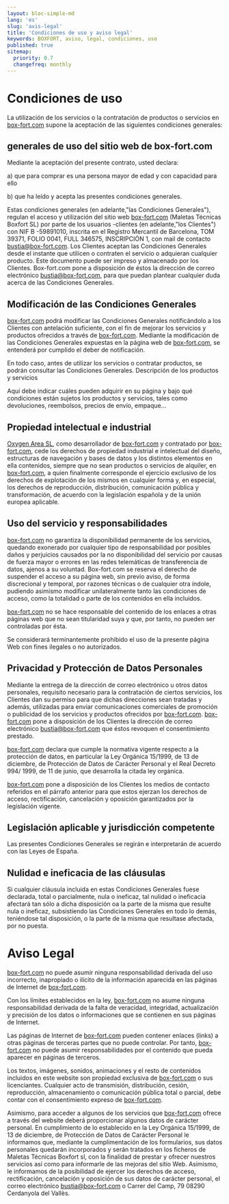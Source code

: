 ```yaml
---
layout: bloc-simple-md
lang: 'es'
slug: 'avis-legal'
title: 'Condiciones de uso y aviso legal'
keywords: BOXFORT, aviso, legal, condiciones, uso
published: true
sitemap:
  priority: 0.7
  changefreq: monthly
---
```


# Condiciones de uso

La utilización de los servicios o la contratación de productos o servicios en [box-fort.com](http://www.box-fort.com/) supone la aceptación de las siguientes condiciones generales:

##  generales de uso del sitio web de box-fort.com

Mediante la aceptación del presente contrato, usted declara:

a) que para comprar es una persona mayor de edad y con capacidad para ello

b) que ha leído y acepta las presentes condiciones generales.

Estas condiciones generales (en adelante,"las Condiciones Generales"), regulan el acceso y utilización del sitio web [box-fort.com](http://www.box-fort.com/) (Maletas Técnicas Boxfort SL) por parte de los usuarios -clientes (en adelante,"los Clientes") con NIF B -59891010, inscrita en el Registro Mercantil de Barcelona, TOM 39371, FOLIO 0041, FULL 346575, INSCRIPCIÓN 1, con mail de contacto [bustia@box-fort.com](mailto:bustia@box-fort.com). Los Clientes aceptan las Condiciones Generales desde el instante que utilicen o contraten el servicio o adquieran cualquier producto. Este documento puede ser impreso y almacenado por los Clientes. Box-fort.com pone a disposición de éstos la dirección de correo electrónico [bustia@box-fort.com](mailto:bustia@box-fort.com), para que puedan plantear cualquier duda acerca de las Condiciones Generales.

## Modificación de las Condiciones Generales

[box-fort.com](http://www.box-fort.com/) podrá modificar las Condiciones Generales notificándolo a los Clientes con antelación suficiente, con el fin de mejorar los servicios y productos ofrecidos a través de [box-fort.com](http://www.box-fort.com/). Mediante la modificación de las Condiciones Generales expuestas en la página web de [box-fort.com](http://www.box-fort.com/), se entenderá por cumplido el deber de notificación.

En todo caso, antes de utilizar los servicios o contratar productos, se podrán consultar las Condiciones Generales.
Descripción de los productos y servicios

Aquí debe indicar cuáles pueden adquirir en su página y bajo qué condiciones están sujetos los productos y servicios, tales como devoluciones, reembolsos, precios de envío, empaque...

## Propiedad intelectual e industrial

[Oxygen Area SL](http://www.oxygen.cat/), como desarrollador de [box-fort.com](http://www.box-fort.com/) y contratado por [box-fort.com](http://www.box-fort.com/), cede los derechos de propiedad industrial e intelectual del diseño, estructuras de navegación y bases de datos y los distintos elementos en ella contenidos, siempre que no sean productos o servicios de alquiler, en [box-fort.com](http://www.box-fort.com/), a quien finalmente corresponde el ejercicio exclusivo de los derechos de explotación de los mismos en cualquier forma y, en especial, los derechos de reproducción, distribución, comunicación pública y transformación, de acuerdo con la legislación española y de la unión europea aplicable.

## Uso del servicio y responsabilidades

[box-fort.com](http://www.box-fort.com/) no garantiza la disponibilidad permanente de los servicios, quedando exonerado por cualquier tipo de responsabilidad por posibles daños y perjuicios causados ​​por la no disponibilidad del servicio por causas de fuerza mayor o errores en las redes telemáticas de transferencia de datos, ajenos a su voluntad. Box-fort.com se reserva el derecho de suspender el acceso a su página web, sin previo aviso, de forma discrecional y temporal, por razones técnicas o de cualquier otra índole, pudiendo asimismo modificar unilateralmente tanto las condiciones de acceso, como la totalidad o parte de los contenidos en ella incluidos.

[box-fort.com](http://www.box-fort.com/) no se hace responsable del contenido de los enlaces a otras páginas web que no sean titularidad suya y que, por tanto, no pueden ser controladas por ésta.

Se considerará terminantemente prohibido el uso de la presente página Web con fines ilegales o no autorizados.

## Privacidad y Protección de Datos Personales

Mediante la entrega de la dirección de correo electrónico u otros datos personales, requisito necesario para la contratación de ciertos servicios, los Clientes dan su permiso para que dichas direcciones sean tratadas y además, utilizadas para enviar comunicaciones comerciales de promoción o publicidad de los servicios y productos ofrecidos por [box-fort.com](http://www.box-fort.com/). [box-fort.com](http://www.box-fort.com/) pone a disposición de los Clientes la dirección de correo electrónico [bustia@box-fort.com](mailto:bustia@box-fort.com) que éstos revoquen el consentimiento prestado.

[box-fort.com](http://www.box-fort.com/) declara que cumple la normativa vigente respecto a la protección de datos, en particular la Ley Orgánica 15/1999, de 13 de diciembre, de Protección de Datos de Carácter Personal y el Real Decreto 994/ 1999, de 11 de junio, que desarrolla la citada ley orgánica.

[box-fort.com](http://www.box-fort.com/) pone a disposición de los Clientes los medios de contacto referidos en el párrafo anterior para que estos ejerzan los derechos de acceso, rectificación, cancelación y oposición garantizados por la legislación vigente.

## Legislación aplicable y jurisdicción competente

Las presentes Condiciones Generales se regirán e interpretarán de acuerdo con las Leyes de España.

## Nulidad e ineficacia de las cláusulas

Si cualquier cláusula incluida en estas Condiciones Generales fuese declarada, total o parcialmente, nula o ineficaz, tal nulidad o ineficacia afectará tan sólo a dicha disposición oa la parte de la misma que resulte nula o ineficaz, subsistiendo las Condiciones Generales en todo lo demás, teniéndose tal disposición, o la parte de la misma que resultase afectada, por no puesta.

# Aviso Legal

[box-fort.com](http://www.box-fort.com/) no puede asumir ninguna responsabilidad derivada del uso incorrecto, inapropiado o ilícito de la información aparecida en las páginas de Internet de [box-fort.com](http://www.box-fort.com/).

Con los límites establecidos en la ley, [box-fort.com](http://www.box-fort.com/) no asume ninguna responsabilidad derivada de la falta de veracidad, integridad, actualización y precisión de los datos o informaciones que se contienen en sus páginas de Internet.

Las páginas de Internet de [box-fort.com](http://www.box-fort.com/) pueden contener enlaces (links) a otras páginas de terceras partes que no puede controlar. Por tanto, [box-fort.com](http://www.box-fort.com/) no puede asumir responsabilidades por el contenido que pueda aparecer en páginas de terceros.

Los textos, imágenes, sonidos, animaciones y el resto de contenidos incluidos en este website son propiedad exclusiva de [box-fort.com](http://www.box-fort.com/) o sus licenciantes. Cualquier acto de transmisión, distribución, cesión, reproducción, almacenamiento o comunicación pública total o parcial, debe contar con el consentimiento expreso de [box-fort.com](http://www.box-fort.com/).

Asimismo, para acceder a algunos de los servicios que [box-fort.com](http://www.box-fort.com/) ofrece a través del website deberá proporcionar algunos datos de carácter personal. En cumplimiento de lo establecido en la Ley Orgánica 15/1999, de 13 de diciembre, de Protección de Datos de Carácter Personal le informamos que, mediante la cumplimentación de los formularios, sus datos personales quedarán incorporados y serán tratados en los ficheros de Maletas Técnicas Boxfort sl, con la finalidad de prestar y ofrecer nuestros servicios así como para informarle de las mejoras del sitio Web. Asimismo, le informamos de la posibilidad de ejercer los derechos de acceso, rectificación, cancelación y oposición de sus datos de carácter personal, el correo electrónico [bustia@box-fort.com](mailto:bustia@box-fort.com) o Carrer del Camp, 79 08290 Cerdanyola del Vallès.